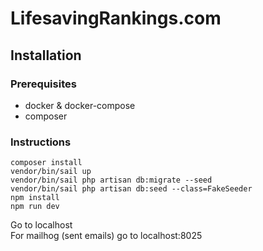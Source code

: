 # LifesavingRankings.com

## Installation

### Prerequisites

- docker & docker-compose
- composer

### Instructions

```shell
composer install
vendor/bin/sail up
vendor/bin/sail php artisan db:migrate --seed
vendor/bin/sail php artisan db:seed --class=FakeSeeder
npm install
npm run dev
```

Go to localhost  
For mailhog (sent emails) go to localhost:8025
